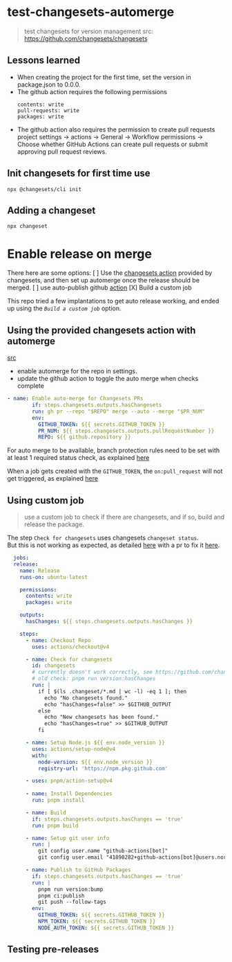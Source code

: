 # test-changesets-automerge
> test changesets for version management
> src: https://github.com/changesets/changesets

## Lessons learned
- When creating the project for the first time, set the version in package.json to 0.0.0.
- The github action requires the following permissions
  ```
  contents: write
  pull-requests: write
  packages: write
  ```
- The github action also requires the permission to create pull requests 
project settings -> actions -> General -> Workflow permissions -> Choose whether GitHub Actions can create pull requests or submit approving pull request reviews.

## Init changesets for first time use
 `npx @changesets/cli init`

## Adding a changeset
`npx changeset`

# Enable release on merge
There here are some options:
[ ] Use the [changesets action](https://github.com/changesets/action) provided by changesets, and then set up automerge once the release should be merged.
[ ] use auto-publish github [action](https://github.com/JamilOmar/autopublish-changesets-action)
[X] Build a custom job

This repo tried a few implantations to get auto release working, and ended up using the *`Build a custom job`* option.

## Using the provided changesets action with automerge
[src](https://github.com/changesets/action/issues/310#issuecomment-2770423999)
- enable automerge for the repo in settings.
- update the github action to toggle the auto merge when checks complete


```yml
- name: Enable auto-merge for Changesets PRs
        if: steps.changesets.outputs.hasChangesets
        run: gh pr --repo "$REPO" merge --auto --merge "$PR_NUM"
        env:
          GITHUB_TOKEN: ${{ secrets.GITHUB_TOKEN }}
          PR_NUM: ${{ steps.changesets.outputs.pullRequestNumber }}
          REPO: ${{ github.repository }}
```

For auto merge to be available, branch protection rules need to be set with at least 1 required status check, as explained [here](https://github.com/orgs/community/discussions/53088#discussioncomment-5992953)

When a job gets created with the `GITHUB_TOKEN`, the `on:pull_request` will not get triggered, as explained [here](https://github.com/orgs/community/discussions/65321#discussioncomment-6861423)

## Using custom job
> use a custom job to check if there are changesets, and if so, build and release the package.

The step `Check for changesets` uses changesets `changeset status`.  
But this is not working as expected, as detailed [here](https://github.com/changesets/changesets/issues/1036) with a pr to fix it [here](https://github.com/changesets/changesets/pull/1345).

```yml
  jobs:
  release:
    name: Release
    runs-on: ubuntu-latest

    permissions:
      contents: write
      packages: write

    outputs:
      hasChanges: ${{ steps.changesets.outputs.hasChanges }}

    steps:
      - name: Checkout Repo
        uses: actions/checkout@v4

      - name: Check for changesets
        id: changesets
        # currently doesn't work correctly, see https://github.com/changesets/changesets/issues/1036
        # old check: pnpm run version:hasChanges
        run: |
          if [ $(ls .changeset/*.md | wc -l) -eq 1 ]; then
            echo "No changesets found."
            echo "hasChanges=false" >> $GITHUB_OUTPUT
          else
            echo "New changesets has been found."
            echo "hasChanges=true" >> $GITHUB_OUTPUT
          fi

      - name: Setup Node.js ${{ env.node_version }}
        uses: actions/setup-node@v4
        with:
          node-version: ${{ env.node_version }}
          registry-url: 'https://npm.pkg.github.com'

      - uses: pnpm/action-setup@v4
      
      - name: Install Dependencies
        run: pnpm install

      - name: Build
        if: steps.changesets.outputs.hasChanges == 'true'
        run: pnpm build

      - name: Setup git user info
        run: | 
          git config user.name "github-actions[bot]"
          git config user.email "41898282+github-actions[bot]@users.noreply.github.com"   

      - name: Publish to GitHub Packages
        if: steps.changesets.outputs.hasChanges == 'true'
        run: |
          pnpm run version:bump
          pnpm ci:publish
          git push --follow-tags
        env:
          GITHUB_TOKEN: ${{ secrets.GITHUB_TOKEN }}
          NPM_TOKEN: ${{ secrets.GITHUB_TOKEN }}
          NODE_AUTH_TOKEN: ${{ secrets.GITHUB_TOKEN }}
```

## Testing pre-releases
